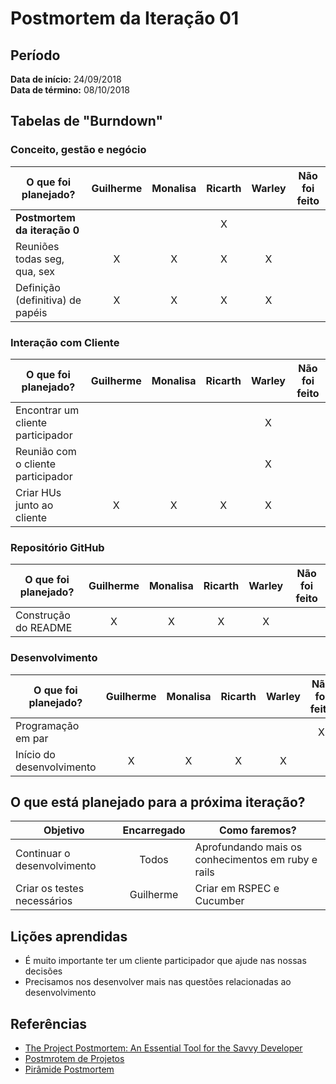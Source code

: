 # Postmortem da Iteração 01

## Período
**Data de início:** 24/09/2018  
**Data de término:** 08/10/2018

## Tabelas de "Burndown"
### Conceito, gestão e negócio
|O que foi planejado?|Guilherme|Monalisa|Ricarth|Warley|Não foi feito|
|--------------------|:-------:|:------:|:-----:|:----:|:-----------:|
|**Postmortem da iteração 0**|||X|||
|Reuniões todas seg, qua, sex|X|X|X|X||
|Definição (definitiva) de papéis|X|X|X|X||


### Interação com Cliente
|O que foi planejado?|Guilherme|Monalisa|Ricarth|Warley|Não foi feito|
|--------------------|:-------:|:------:|:-----:|:----:|:-----------:|
|Encontrar um cliente participador||||X||
|Reunião com o cliente participador||||X||
|Criar HUs junto ao cliente|X|X|X|X||


### Repositório GitHub
|O que foi planejado?|Guilherme|Monalisa|Ricarth|Warley|Não foi feito|
|--------------------|:-------:|:------:|:-----:|:----:|:-----------:|
|Construção do README|X|X|X|X||

### Desenvolvimento
|O que foi planejado?|Guilherme|Monalisa|Ricarth|Warley|Não foi feito|
|--------------------|:-------:|:------:|:-----:|:----:|:-----------:|
|Programação em par|||||X|
|Início do desenvolvimento|X|X|X|X||

## O que está planejado para a próxima iteração?
|Objetivo|Encarregado|Como faremos?|
|--------|:---------:|-------------|
|Continuar o desenvolvimento|Todos|Aprofundando mais os conhecimentos em ruby e rails|
|Criar os testes necessários|Guilherme|Criar em RSPEC e Cucumber|

## Lições aprendidas
- É muito importante ter um cliente participador que ajude nas nossas decisões
- Precisamos nos desenvolver mais nas questões relacionadas ao desenvolvimento

## Referências
- [The Project Postmortem: An Essential Tool for the Savvy Developer](https://www.developer.com/design/article.php/3637441)
- [Postmrotem de Projetos](https://meiobit.com/15085/postmortem-de-projetos-aprendendo-com-os-erros/)
- [Pirâmide Postmortem](https://uvagpclass.wordpress.com/2017/12/04/piramide-post-mortem-2/)
